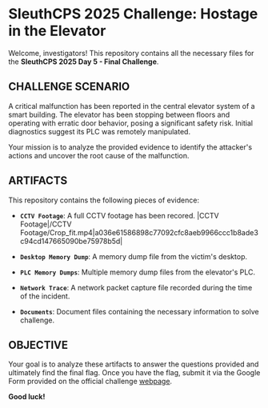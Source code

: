 # SleuthCPS 2025 Challenge: Hostage in the Elevator

Welcome, investigators! This repository contains all the necessary files for the **SleuthCPS 2025 Day 5 - Final Challenge**.

## CHALLENGE SCENARIO

A critical malfunction has been reported in the central elevator system of a smart building. The elevator has been stopping between floors and operating with erratic door behavior, posing a significant safety risk. Initial diagnostics suggest its PLC was remotely manipulated.

Your mission is to analyze the provided evidence to identify the attacker's actions and uncover the root cause of the malfunction.

## ARTIFACTS

This repository contains the following pieces of evidence:

* **`CCTV Footage`**: A full CCTV footage has been recored.
|CCTV Footage|/CCTV Footage/Crop_fit.mp4|a036e61586898c77092cfc8aeb9966ccc1b8ade3c94cd147665090be75978b5d|

* **`Desktop Memory Dump`**: A memory dump file from the victim's desktop.

* **`PLC Memory Dumps`**: Multiple memory dump files from the elevator's PLC.

* **`Network Trace`**: A network packet capture file recorded during the time of the incident.

* **`Documents`**: Document files containing the necessary information to solve challenge.

## OBJECTIVE

Your goal is to analyze these artifacts to answer the questions provided and ultimately find the final flag. Once you have the flag, submit it via the Google Form provided on the official challenge [webpage](https://sleuthcps.ai).

**Good luck!**